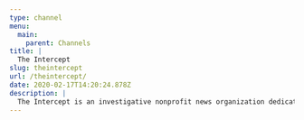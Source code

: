 ```yaml
---
type: channel
menu:
  main:
    parent: Channels
title: |
  The Intercept
slug: theintercept
url: /theintercept/
date: 2020-02-17T14:20:24.878Z
description: |
  The Intercept is an investigative nonprofit news organization dedicated to producing fearless, adversarial journalism. We believe journalism should bring transparency and accountability to powerful governmental and corporate institutions.
---
```

